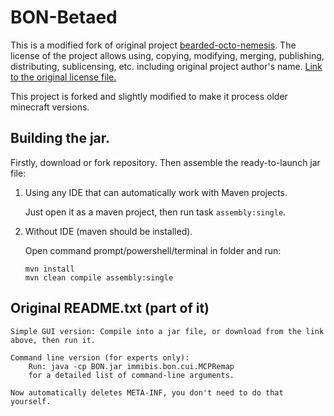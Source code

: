 
# BON-Betaed
This is a modified fork of original project [bearded-octo-nemesis](https://github.com/immibis/bearded-octo-nemesis). The license of the project allows using, copying, modifying, merging, publishing, distributing, sublicensing, etc. including original project author's name. [Link to the original license file.](https://github.com/WaterfallFlower/BON-Betaed/blob/master/LICENSE_ORIGINAL)

This project is forked and slightly modified to make it process older minecraft versions.

## Building the jar.
Firstly, download or fork repository.
Then assemble the ready-to-launch jar file:
1. Using any IDE that can automatically work with Maven projects.

	Just open it as a maven project, then run task `assembly:single`.
3. Without IDE (maven should be installed).

	Open command prompt/powershell/terminal in folder and run:
	```
	mvn install
	mvn clean compile assembly:single
	```

## Original README.txt (part of it)
```text
Simple GUI version: Compile into a jar file, or download from the link above, then run it.

Command line version (for experts only):
	Run: java -cp BON.jar immibis.bon.cui.MCPRemap
	for a detailed list of command-line arguments.

Now automatically deletes META-INF, you don't need to do that yourself.
```
